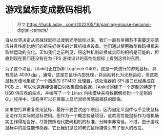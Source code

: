 # 游戏鼠标变成数码相机

> 原文:[https://hack aday . com/2022/05/16/gaming-mouse-becoms-digital-camera/](https://hackaday.com/2022/05/16/gaming-mouse-becomes-digital-camera/)

自从世界决定从机械球鼠标过渡到光学鼠标以来，我们一直有幸拥有不需要定期清洁并且性能比他们的祖先好得多的计算机指点设备。他们通过使用微型数码相机来监控运动的变化。正如我们之前所见，将这种机制转换成实际的相机是可能的，但直到现在我们还没有在为 FPS 游戏设计的高性能鼠标上看到这样的东西。

为了这个项目，[Ankit]正在拆卸 Logitech G402，这是一款流行的游戏鼠标，具有高达 4000 [dpi](https://en.wikipedia.org/wiki/Dots_per_inch) 。通常，这是在鼠标内部处理，将运动转化为光标运动，但这款鼠标方便地集成了一个熟悉的 STM32 处理器，该处理器的 SPI 接口已经集成在 PCB 上，可以快速连接该接口以收集图像数据。[Ankit]创建了一个定制的特定于 USB 供应商的端点，并编写了一个 Linux 内核模块来将数据解析到一个定制的 GUI 程序中，该程序可以在屏幕上显示鼠标传感器捕获的图像。

如果您打算重复使用鼠标，最好不要尝试这个项目，因为自定义固件似乎会使鼠标无法作为实际的鼠标使用。但作为一个概念验证项目，这款高性能鼠标作为相机确实工作得相当好，尽管按照现代数码相机的标准，分辨率非常低。不过，由于游戏鼠标中的高性能传感器，它比我们见过的老式鼠标摄像头有了很大的改进。